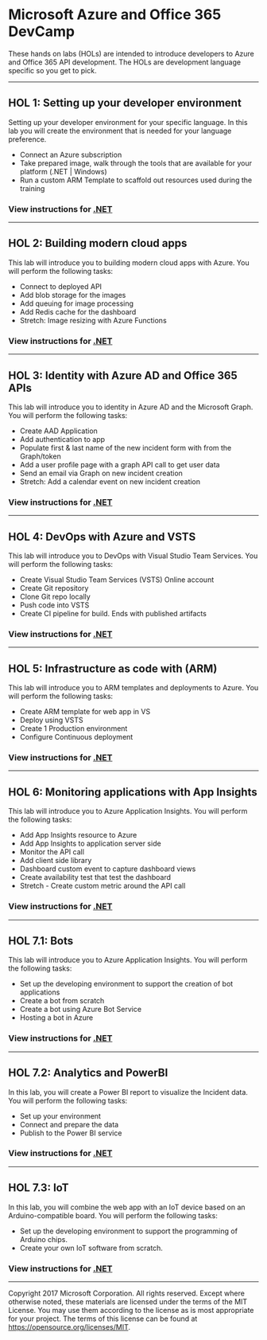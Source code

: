 # Microsoft Azure and Office 365 DevCamp

These hands on labs (HOLs) are intended to introduce developers to Azure and Office 365 API development. The HOLs are development language specific so you get to pick.

---

## HOL 1: Setting up your developer environment

Setting up your developer environment for your specific language.
In this lab you will create the environment that is needed for your language preference.

* Connect an Azure subscription
* Take prepared image, walk through the tools that are available for your platform (.NET | Windows)
* Run a custom ARM Template to scaffold out resources used during the training

### View instructions for [.NET](../HOL/dotnet/01-developer-environment)

---

## HOL 2: Building modern cloud apps

This lab will introduce you to building modern cloud apps with Azure. You will perform the following tasks:

* Connect to deployed API
* Add blob storage for the images
* Add queuing for image processing
* Add Redis cache for the dashboard
* Stretch: Image resizing with Azure Functions

### View instructions for [.NET](../HOL/dotnet/02-modern-cloud-apps)

---

## HOL 3: Identity with Azure AD and Office 365 APIs

This lab will introduce you to identity in Azure AD and the Microsoft Graph. You will perform the following tasks:

* Create AAD Application
* Add authentication to app
* Populate first & last name of the new incident form with from the Graph/token
* Add a user profile page with a graph API call to get user data
* Send an email via Graph on new incident creation
* Stretch: Add a calendar event on new incident creation

### View instructions for [.NET](../HOL/dotnet/03-azuread-office365)

---

## HOL 4: DevOps with Azure and VSTS

This lab will introduce you to DevOps with Visual Studio Team Services. You will perform the following tasks:

* Create Visual Studio Team Services (VSTS) Online account
* Create Git repository
* Clone Git repo locally
* Push code into VSTS
* Create CI pipeline for build. Ends with published artifacts

### View instructions for [.NET](../HOL/dotnet/04-devops-ci)

---

## HOL 5: Infrastructure as code with (ARM)

This lab will introduce you to ARM templates and deployments to Azure. You will perform the following tasks:

* Create ARM template for web app in VS
* Deploy using VSTS
* Create 1 Production environment
* Configure Continuous deployment

### View instructions for [.NET](../HOL/dotnet/05-arm-cd)

---

## HOL 6: Monitoring applications with App Insights

This lab will introduce you to Azure Application Insights. You will perform the following tasks:

* Add App Insights resource to Azure
* Add App Insights to application server side
* Monitor the API call
* Add client side library
* Dashboard custom event to capture dashboard views
* Create availability test that test the dashboard
* Stretch - Create custom metric around the API call

### View instructions for [.NET](../HOL/dotnet/06-appinsights)

---

## HOL 7.1: Bots

This lab will introduce you to Azure Application Insights. You will perform the following tasks:

* Set up the developing environment to support the creation of bot applications
* Create a bot from scratch
* Create a bot using Azure Bot Service
* Hosting a bot in Azure

### View instructions for [.NET](../HOL/dotnet/07-bot)

---

## HOL 7.2: Analytics and PowerBI

In this lab, you will create a Power BI report to visualize the Incident data. You will perform the following tasks:

* Set up your environment
* Connect and prepare the data
* Publish to the Power BI service

### View instructions for [.NET](HOL/dotnet/08-PowerBI)

---

## HOL 7.3: IoT

In this lab, you will combine the web app with an IoT device based on an Arduino-compatible board. You will perform the following tasks:

* Set up the developing environment to support the programming of Arduino chips.
* Create your own IoT software from scratch.

### View instructions for [.NET](../HOL/dotnet/11-IoT)

---

Copyright 2017 Microsoft Corporation. All rights reserved. Except where otherwise noted, these materials are licensed under the terms of the MIT License. You may use them according to the license as is most appropriate for your project. The terms of this license can be found at <https://opensource.org/licenses/MIT>.